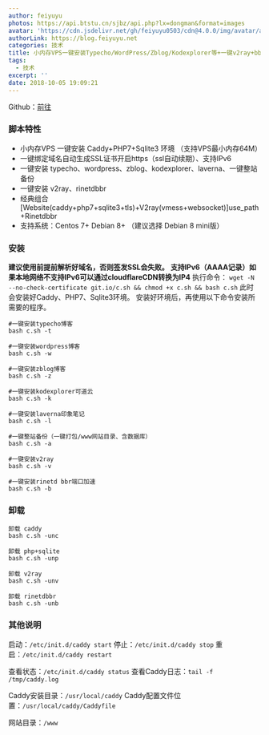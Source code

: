```yaml
---
author: feiyuyu
photos: https://api.btstu.cn/sjbz/api.php?lx=dongman&format=images
avatar: 'https://cdn.jsdelivr.net/gh/feiyuyu0503/cdn@4.0.0/img/avatar/avater.jpg'
authorLink: https://blog.feiyuyu.net
categories: 技术
title: 小内存VPS一键安装Typecho/WordPress/Zblog/Kodexplorer等+一键v2ray+bbr
tags:
  - 技术
excerpt: ''
date: 2018-10-05 19:09:21
---
```


Github：[前往](https://github.com/dylanbai8/Onekey_Caddy_PHP7_Sqlite3 "前往")

### 脚本特性

*   小内存VPS 一键安装 Caddy+PHP7+Sqlite3 环境 （支持VPS最小内存64M）
*   一键绑定域名自动生成SSL证书开启https（ssl自动续期）、支持IPv6
*   一键安装 typecho、wordpress、zblog、kodexplorer、laverna、一键整站备份
*   一键安装 v2ray、rinetdbbr
*   经典组合 \[Website(caddy+php7+sqlite3+tls)+V2ray(vmess+websocket)\]use\_path+Rinetdbbr
*   支持系统：Centos 7+ Debian 8+ （建议选择 Debian 8 mini版）

### 安装

**建议使用前提前解析好域名，否则签发SSL会失败。** **支持IPv6（AAAA记录）如果本地网络不支持IPv6可以通过cloudflareCDN转换为IP4** 执行命令： `wget -N --no-check-certificate git.io/c.sh && chmod +x c.sh && bash c.sh` 此时会安装好Caddy、PHP7、Sqlite3环境。 安装好环境后，再使用以下命令安装所需要的程序。

    #一键安装typecho博客
    bash c.sh -t
    
    #一键安装wordpress博客
    bash c.sh -w
    
    #一键安装zblog博客
    bash c.sh -z
    
    #一键安装kodexplorer可道云
    bash c.sh -k
    
    #一键安装laverna印象笔记
    bash c.sh -l
    
    #一键整站备份（一键打包/www网站目录、含数据库）
    bash c.sh -a
    
    #一键安装v2ray
    bash c.sh -v
    
    #一键安装rinetd bbr端口加速
    bash c.sh -b
    

### 卸载

    卸载 caddy
    bash c.sh -unc
    
    卸载 php+sqlite
    bash c.sh -unp
    
    卸载 v2ray
    bash c.sh -unv
    
    卸载 rinetdbbr
    bash c.sh -unb
    

### 其他说明

启动：`/etc/init.d/caddy start` 停止：`/etc/init.d/caddy stop` 重启：`/etc/init.d/caddy restart`

查看状态：`/etc/init.d/caddy status` 查看Caddy日志：`tail -f /tmp/caddy.log`

Caddy安装目录：`/usr/local/caddy` Caddy配置文件位置：`/usr/local/caddy/Caddyfile`

网站目录：`/www`
